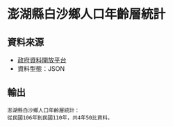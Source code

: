 # 澎湖縣白沙鄉人口年齡層統計
## 資料來源
* [政府資料開放平台](https://data.gov.tw/dataset/113195)
* 資料型態：JSON
## 輸出
```
澎湖縣白沙鄉人口年齡層統計：
從民國106年到民國110年，共4年50比資料。
```
